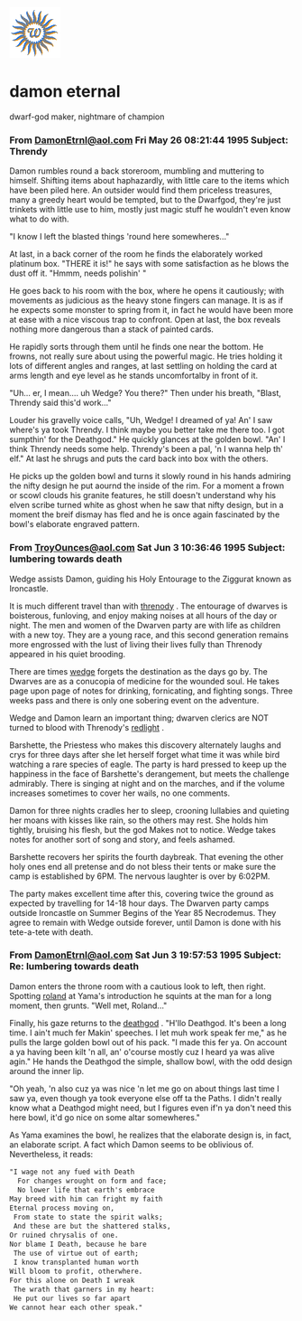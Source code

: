 ![wsun](assets/wsun.gif)

# damon eternal

dwarf-god maker, nightmare of champion

### From DamonEtrnl@aol.com Fri May 26 08:21:44 1995 Subject: Threndy

 Damon rumbles round a back storeroom, mumbling and muttering to himself. Shifting items about haphazardly, with little care to the items which have been piled here. An outsider would find them priceless treasures, many a greedy heart would be tempted, but to the Dwarfgod, they're just trinkets with little use to him, mostly just magic stuff he wouldn't even know what to do with. 

 "I know I left the blasted things 'round here somewheres..." 

 At last, in a back corner of the room he finds the elaborately worked platinum box. "THERE it is!" he says with some satisfaction as he blows the dust off it. "Hmmm, needs polishin' " 

 He goes back to his room with the box, where he opens it cautiously; with movements as judicious as the heavy stone fingers can manage. It is as if he expects some monster to spring from it, in fact he would have been more at ease with a nice viscous trap to confront. Open at last, the box reveals nothing more dangerous than a stack of painted cards. 

 He rapidly sorts through them until he finds one near the bottom. He frowns, not really sure about using the powerful magic. He tries holding it lots of different angles and ranges, at last settling on holding the card at arms length and eye level as he stands uncomfortalby in front of it. 

 "Uh... er, I mean.... uh Wedge? You there?" Then under his breath, "Blast, Threndy said this'd work..." 

 Louder his gravelly voice calls, "Uh, Wedge! I dreamed of ya! An' I saw where's ya took Threndy. I think maybe you better take me there too. I got sumpthin' for the Deathgod." He quickly glances at the golden bowl. "An' I think Threndy needs some help. Threndy's been a pal, 'n I wanna help th' elf." At last he shrugs and puts the card back into box with the others. 

 He picks up the golden bowl and turns it slowly round in his hands admiring the nifty design he put aournd the inside of the rim. For a moment a frown or scowl clouds his granite features, he still doesn't understand why his elven scribe turned white as ghost when he saw that nifty design, but in a moment the breif dismay has fled and he is once again fascinated by the bowl's elaborate engraved pattern. 

### From TroyOunces@aol.com Sat Jun 3 10:36:46 1995 Subject: lumbering towards death

 Wedge assists Damon, guiding his Holy Entourage to the Ziggurat known as Ironcastle. 

 It is much different travel than with  [threnody](threnody.md) . The entourage of dwarves is boisterous, funloving, and enjoy making noises at all hours of the day or night. The men and women of the Dwarven party are with life as children with a new toy. They are a young race, and this second generation remains more engrossed with the lust of living their lives fully than Threnody appeared in his quiet brooding. 

 There are times  [wedge](wedge.md)  forgets the destination as the days go by. The Dwarves are as a conucopia of medicine for the wounded soul. He takes page upon page of notes for drinking, fornicating, and fighting songs. Three weeks pass and there is only one sobering event on the adventure. 

 Wedge and Damon learn an important thing; dwarven clerics are NOT turned to blood with Threnody's  [redlight](redlight.md) . 

 Barshette, the Priestess who makes this discovery alternately laughs and crys for three days after she let herself forget what time it was while bird watching a rare species of eagle. The party is hard pressed to keep up the happiness in the face of Barshette's derangement, but meets the challenge admirably. There is singing at night and on the marches, and if the volume increases sometimes to cover her wails, no one comments. 

 Damon for three nights cradles her to sleep, crooning lullabies and quieting her moans with kisses like rain, so the others may rest. She holds him tightly, bruising his flesh, but the god Makes not to notice. Wedge takes notes for another sort of song and story, and feels ashamed. 

 Barshette recovers her spirits the fourth daybreak. That evening the other holy ones end all pretense and do not bless their tents or make sure the camp is established by 6PM. The nervous laughter is over by 6:02PM. 

 The party makes excellent time after this, covering twice the ground as expected by travelling for 14-18 hour days. The Dwarven party camps outside Ironcastle on Summer Begins of the Year 85 Necrodemus. They agree to remain with Wedge outside forever, until Damon is done with his tete-a-tete with death. 

### From DamonEtrnl@aol.com Sat Jun 3 19:57:53 1995 Subject: Re: lumbering towards death

 Damon enters the throne room with a cautious look to left, then right. Spotting  [roland](roland.md)  at Yama's introduction he squints at the man for a long moment, then grunts. "Well met, Roland..." 

 Finally, his gaze returns to the  [deathgod](deathgod.md) . "H'llo Deathgod. It's been a long time. I ain't much fer Makin' speeches. I let muh work speak fer me," as he pulls the large golden bowl out of his pack. "I made this fer ya. On account a ya having been kilt 'n all, an' o'course mostly cuz I heard ya was alive agin." He hands the Deathgod the simple, shallow bowl, with the odd design around the inner lip. 

 "Oh yeah, 'n also cuz ya was nice 'n let me go on about things last time I saw ya, even though ya took everyone else off ta the Paths. I didn't really know what a Deathgod might need, but I figures even if'n ya don't need this here bowl, it'd go nice on some altar somewheres." 

 As Yama examines the bowl, he realizes that the elaborate design is, in fact, an elaborate script. A fact which Damon seems to be oblivious of. Nevertheless, it reads: 

```
"I wage not any fued with Death
  For changes wrought on form and face;
  No lower life that earth's embrace
May breed with him can fright my faith
Eternal process moving on,
 From state to state the spirit walks;
 And these are but the shattered stalks,
Or ruined chrysalis of one.
Nor blame I Death, because he bare
 The use of virtue out of earth;
 I know transplanted human worth
Will bloom to profit, otherwhere.
For this alone on Death I wreak
 The wrath that garners in my heart:
 He put our lives so far apart
We cannot hear each other speak."

```

 